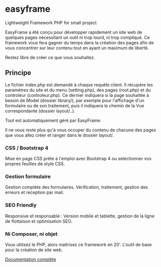 # easyframe
Lightweight Framework PHP for small project

EasyFrame a été conçu pour développer rapidement un site web de quelques pages nécessitant un outil ni trop lourd, ni trop compliqué. Ce framework vous fera gagner du temps dans la création des pages afin de vous concentrer sur leur contenu tout en ayant un maximum de liberté.

Restez libre de créer ce que vous souhaitez.

## Principe
Le fichier index.php est demandé à chaque requête client. Il récupère les paramètres du site et du menu (setting.php), des pages (root.php) et du controleur (controleur.php). Ce dernier indiquera si la page souhaitée à besoin de Model (dossier library/), par exemple pour l'affichage d'un formulaire ou de son traitement, puis il indiquera le chemin de la Vue correspondante (dossier layout/..).

Tout est automatiquement géré par EasyFrame.

Il ne vous reste plus qu'à vous occuper du contenu de chacune des pages que vous allez créer et ranger dans le dossier layout/.

### CSS / Bootstrap 4

Mise en page CSS prête à l'emploi avec Bootstrap 4 ou selectionner vos propres feuilles de style CSS.

### Gestion formulaire

Gestion complète des formulaires. Vérification, traitement, gestion des erreurs et reception par mail.

### SEO Friendly

Responsive et responsable : Version mobile et tablette, gestion de la ligne de flottaison et optimisation SEO.

### Ni Composer, ni objet

Vous utilisez le PHP, alors maitrisez ce framework en 20'. L'outil de base pour la création de site web.

[Documentation complète](http://easyframe.crea-troyes.fr/)
